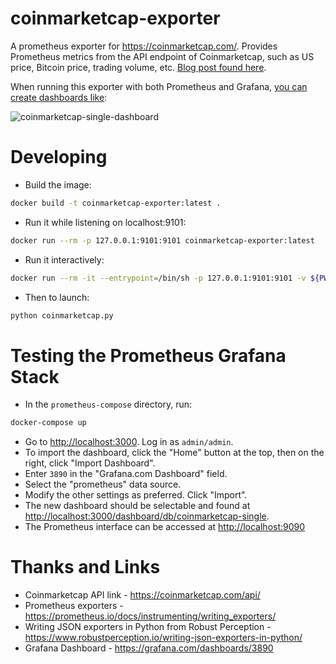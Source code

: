 # coinmarketcap-exporter

A prometheus exporter for <https://coinmarketcap.com/>. Provides Prometheus metrics from the API endpoint of Coinmarketcap, such as US price, Bitcoin price, trading volume, etc. [Blog post found here](http://blog.billyc.io/2017/12/02/a-prometheus-exporter-for-cryptocurrency-values-using-the-coinmarketcap-api/).

When running this exporter with both Prometheus and Grafana, [you can create dashboards like](https://grafana.com/dashboards/3890):

![coinmarketcap-single-dashboard](https://github.com/bonovoxly/coinmarketcap-exporter/raw/master/img/coinmarketcap.png "coinmarketcap-exporter with Prometheus and Grafana")

# Developing

- Build the image:

```sh
docker build -t coinmarketcap-exporter:latest .
```

- Run it while listening on localhost:9101:

```sh
docker run --rm -p 127.0.0.1:9101:9101 coinmarketcap-exporter:latest
```

- Run it interactively:

```sh
docker run --rm -it --entrypoint=/bin/sh -p 127.0.0.1:9101:9101 -v ${PWD}:/opt/coinmarketcap-exporter coinmarketcap-exporter:latest
```

- Then to launch:

```sh
python coinmarketcap.py
```

# Testing the Prometheus Grafana Stack

- In the `prometheus-compose` directory, run:

```sh
docker-compose up
```

- Go to <http://localhost:3000>.  Log in as `admin/admin`.
- To import the dashboard, click the "Home" button at the top, then on the right, click "Import Dashboard".
- Enter `3890` in the "Grafana.com Dashboard" field.
- Select the "prometheus" data source.
- Modify the other settings as preferred. Click "Import".
- The new dashboard should be selectable and found at <http://localhost:3000/dashboard/db/coinmarketcap-single>.
- The Prometheus interface can be accessed at <http://localhost:9090>

# Thanks and Links

- Coinmarketcap API link - <https://coinmarketcap.com/api/>
- Prometheus exporters - <https://prometheus.io/docs/instrumenting/writing_exporters/>
- Writing JSON exporters in Python from Robust Perception - <https://www.robustperception.io/writing-json-exporters-in-python/>
- Grafana Dashboard - <https://grafana.com/dashboards/3890>

